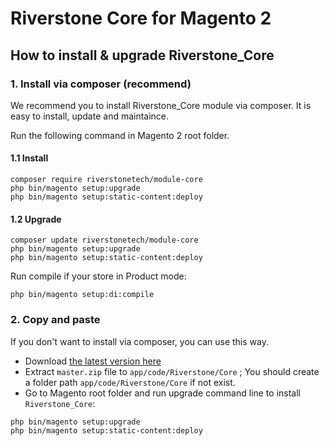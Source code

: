 # Riverstone Core for Magento 2

## How to install & upgrade Riverstone_Core

### 1. Install via composer (recommend)

We recommend you to install Riverstone_Core module via composer. It is easy to install, update and maintaince.

Run the following command in Magento 2 root folder.

#### 1.1 Install

```
composer require riverstonetech/module-core
php bin/magento setup:upgrade
php bin/magento setup:static-content:deploy
```

#### 1.2 Upgrade

```
composer update riverstonetech/module-core
php bin/magento setup:upgrade
php bin/magento setup:static-content:deploy
```

Run compile if your store in Product mode:

```
php bin/magento setup:di:compile
```

### 2. Copy and paste

If you don't want to install via composer, you can use this way. 

- Download [the latest version here](https://github.com/riverstonetech/module-core/archive/master.zip) 
- Extract `master.zip` file to `app/code/Riverstone/Core` ; You should create a folder path `app/code/Riverstone/Core` if not exist.
- Go to Magento root folder and run upgrade command line to install `Riverstone_Core`:

```
php bin/magento setup:upgrade
php bin/magento setup:static-content:deploy
```